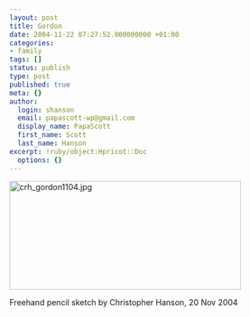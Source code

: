 ```yaml
---
layout: post
title: Gordon
date: 2004-11-22 07:27:52.000000000 +01:00
categories:
- family
tags: []
status: publish
type: post
published: true
meta: {}
author:
  login: shanson
  email: papascott-wp@gmail.com
  display_name: PapaScott
  first_name: Scott
  last_name: Hanson
excerpt: !ruby/object:Hpricot::Doc
  options: {}
---
```

<p><img alt="crh_gordon1104.jpg" src="http://www.papascott.de/archives/fotos/crh_gordon1104.jpg" width="410" height="193" /></p>
<p>Freehand pencil sketch by Christopher Hanson, 20 Nov 2004</p>
